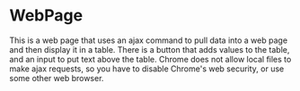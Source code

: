 # WebPage
This is a web page that uses an ajax command to pull data into a web page and then display it in a table.
There is a button that adds values to the table, and an input to put text above the table. Chrome does not allow
local files to make ajax requests, so you have to disable Chrome's web security, or use some other web browser.
